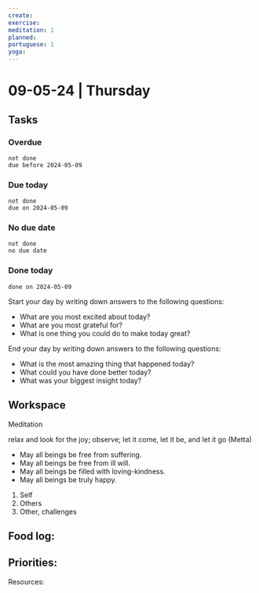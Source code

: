 ```yaml
---
create: 
exercise: 
meditation: 1
planned: 
portuguese: 1
yoga:
---
```


# 09-05-24 | Thursday

## Tasks
### Overdue
```tasks
not done
due before 2024-05-09
```

### Due today
```tasks
not done
due on 2024-05-09
```

### No due date
```tasks
not done
no due date
```

### Done today
```tasks
done on 2024-05-09
```


Start your day by writing down answers to the following questions:

- What are you most excited about today? 
- What are you most grateful for? 
- What is one thing you could do to make today great?  

End your day by writing down answers to the following questions: 

- What is the most amazing thing that happened today? 
- What could you have done better today? 
- What was your biggest insight today?

## Workspace

Meditation 

relax and look for the joy; observe; let it come, let it be, and let it go
(Metta)
-   May all beings be free from suffering.
-   May all beings be free from ill will.
-   May all beings be filled with loving-kindness.
-   May all beings be truly happy.

1. Self
2. Others
3. Other, challenges

Food log:
- 

Priorities:
- 

Resources: